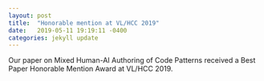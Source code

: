 ```yaml
---
layout: post
title:  "Honorable mention at VL/HCC 2019"
date:   2019-05-11 19:19:11 -0400
categories: jekyll update
---
```

Our paper on Mixed Human-AI Authoring of Code Patterns received a Best Paper Honorable Mention Award at VL/HCC 2019.